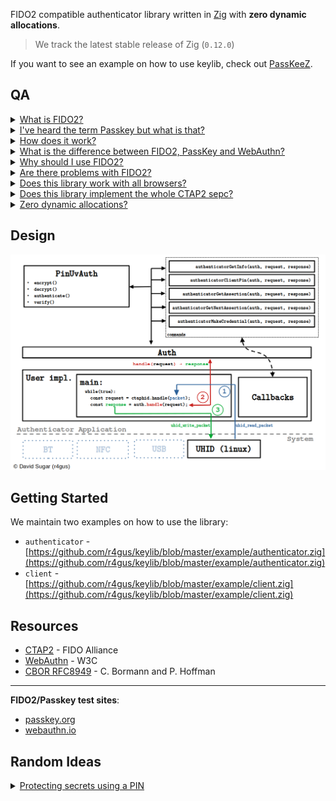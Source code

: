 FIDO2 compatible authenticator library written in [Zig](https://ziglang.org/) with __zero dynamic allocations__.

> We track the latest stable release of Zig (`0.12.0`)

If you want to see an example on how to use keylib, check out [PassKeeZ](https://github.com/r4gus/keypass).

## QA

<details>
<summary><ins>What is FIDO2?</ins></summary>

FIDO2 is a protocol designed for authentication purposes. It can be used as single factor (e.g., as a replacement for password based authentication) or as a second factor (e.g., instead of OTPs).

</details>

<details>
<summary><ins>I've heard the term Passkey but what is that?</ins></summary>

Passkey is a marketing term which is used to refer to a specific FIDO2 authenticator configuration. A authenticator can be configured to use so called discoverable credentials (also referred to as resident keys). Those credentials are stored somewhere on your device, e.g. in a encrypted database. Devices can also be protected by some form of user verification. This can be a PIN or a built in user verification method like a finger print scanner. Passkey refers to FIDO2 using discoverable credentials and some form of user verification. 

Please note that this is only one interpretation of what PassKey means as the term itself is nowhere defined (see also [Passkeys's: A Shattered Dream](https://fy.blackhats.net.au/blog/2024-04-26-passkeys-a-shattered-dream/)).

</details>

<details>
<summary><ins>How does it work?</ins></summary>

FIDO2 uses asymmetric cryptography to ensure the authenticity of the user. A unique credential (key-pair) is created for each relying party (typically a web server) and bound to the relying party id (e.g., google.com). The private key stays on the authenticator and the public key is stored by the relying party. When a user wants to authenticate herself, the relying party sends a nonce (a random byte string meant to be only used once) and some other data, over the client (typically your web browser), to the authenticator. The authenticator looks up the required private key and signs the data with it. The generated signature can then be verified by the relying party using the corresponding public key.

</details>

<details>
<summary><ins>What is the difference between FIDO2, PassKey and WebAuthn?</ins></summary>

You might have noticed that FIDO2, PassKey and even WebAuthn are often used interchangeably by some articles and people which can be confusing, especially for people new to the protocol. Here is a short overview:

* `FIDO2` Protocol consisting of two sub-protocols: Client to Authenticator Protocol 2 (`CTAP2`) and Web Authentication (`WebAuthn`)
* `CTAP2` Specification that governs how a authenticator (e.g. YubiKey) should behave and how a authenticator and a client (e.g. web-browser) can communicate with each other.
* `WebAuthn` Specification that defines how web applications can use a authenticator for authentication. This includes the declaration of data structures and Java Script APIs.
* `PassKey`: A authenticator with a specific configuration (see above).

</details>


<details>
<summary><ins>Why should I use FIDO2?</ins></summary>

FIDO2 has a lot of advantages compared to passwords:

1. No secret information is shared, i.e. the private key stays on the authenticator or is protected, e.g. using key wrapping.
2. Each credential is bound to a relying party id (e.g. google.com), which makes social engineering attacks, like phishing websites, quite difficult (as long as the client verifies the relying party id properly).
3. Users don't have to be concerned with problems like password complexity.
4. If well implemented, FIDO2 provides a better user experience (e.g., faster logins).
5. A recent paper showed that with some adoptions, FIDO2 is ready for a post quantum world under certain conditions ([FIDO2, CTAP 2.1, and WebAuthn 2: Provable Security and Post-Quantum Instantiation, Cryptology ePrint Archive, Paper 2022/1029](https://eprint.iacr.org/2022/1029.pdf)).

</details>

<details>
<summary><ins>Are there problems with FIDO2?</ins></summary>

Yes, there are:

1. The two FIDO2 subprotocols (CTAP2 and WebAuthn) are way more difficult to implement, compared to password authentication. 
2. There are more points of failure because you have three parties that are involved in the authentication process (authenticator, client, relying party).
3. Currently not all browsers support the CTAP2 protocol well (especially on Linux).
4. There is no way to verify that a client is trustworthy:
    * Rogue clients may communicate with a authenticator without your consent
    * Clients may display wrong information
5. The 4th layer introduced for Android, IOS, and Windows to connect authenticators and clients internally could be used as a man in the middle.

</details>

<details>
<summary><ins>Does this library work with all browsers?</ins></summary>

Answering this question isn't straightforward. The library, by its nature, is designed to be independent of any particular platform, meaning that you have the responsibility of supplying it with data for processing. To put it differently, you're in charge of creating a functional interface for communicating with a client, typically a web browser. On Linux, we offer a wrapper for the uhid interface, simplifying the process of presenting an application as a USB HID device with a Usage Page of F1D0 on the bus.

</details>

<details>
<summary><ins>Does this library implement the whole CTAP2 sepc?</ins></summary>

No, we do not fully implement the entire [CTAP2](https://fidoalliance.org/specs/fido-v2.2-rd-20230321/fido-client-to-authenticator-protocol-v2.2-rd-20230321.html#intro) specification. In the initial version of this library, which can be found on GitHub, our aim was to remain completely platform-agnostic and cover most of the CTAP2 specification. However, this approach introduced complexities for both users and developers. The current version of this library strikes a balance between usability and feature completeness.

We offer support for operations like __authenticatorMakeCredential__, __authenticatorGetAssertion__, __authenticatorGetInfo__, and __authenticatorClientPin__, with built-in support for __user verification__ and the __pinUvAuth protocol__ (versions 1 and 2). You are responsible for handling data management tasks (such as secure storage, updates, and deletions), verifying user presence, and conducting user verification. These responsibilities are fulfilled by implementing the necessary callbacks used to instantiate an authenticator (refer to the "Getting Started" section for details).

</details>

<details>
<summary><ins>Zero dynamic allocations?</ins></summary>

This library doesn't allocate any memory dynamically. This has some draw backs like a fixed
size for strings (e.g., rpId, user name, etc.) but also reduces the complexity of the code,
i.e., no memory bugs due to allocations.

The authenticator example uses `88655` bytes of stack space when compiled with `-Doptimize=ReleaseSmall` on Linux (x86\_64).

> The authenticator example has been profiled using valgrind. 
> * `zig build auth-example -Doptimize=ReleaseSmall` 
> * `valgrind --tool=drd --show-stack-usage=yes ./zig-out/bin/authenticator`
> * Test page: [webauthn.io](https://webauthn.io/) - Register + Authentication
> `thread 1 finished and used 88655 bytes out of 8388608 on its stack.`
> `ThinkPad-X1-Yoga-3rd 6.5.0-35-generic #35~22.04.1-Ubuntu SMP PREEMPT_DYNAMIC x86_64 GNU/Linux`

</details>

## Design

![keylib design](static/design.png)

## Getting Started

We maintain two examples on how to use the library:

* `authenticator` - [https://github.com/r4gus/keylib/blob/master/example/authenticator.zig](https://github.com/r4gus/keylib/blob/master/example/authenticator.zig)
* `client` - [https://github.com/r4gus/keylib/blob/master/example/client.zig](https://github.com/r4gus/keylib/blob/master/example/client.zig)

## Resources

- [CTAP2](https://fidoalliance.org/specs/fido-v2.1-ps-20210615/fido-client-to-authenticator-protocol-v2.1-ps-errata-20220621.html#intro) - FIDO Alliance
- [WebAuthn](https://www.w3.org/TR/webauthn-3/) - W3C
- [CBOR RFC8949](https://www.rfc-editor.org/rfc/rfc8949.html) - C. Bormann and P. Hoffman

---

__FIDO2/Passkey test sites__:
- [passkey.org](https://passkey.org/)
- [webauthn.io](https://webauthn.io/)

## Random Ideas

<details>
<summary><ins>Protecting secrets using a PIN</ins></summary>

Microcontrollers like the rp2040 allow the creation of cheap authenticators but they provide no means to somehow protect
secrets like master passwords, PINs, or credentials. One way one could securely store sensitive data is by making PIN
protection mandatory. Note that this is a tradeof and will render some counters (like the pin retry counter) useless if
an attacker has physical access to the chip, as one can not protect the counters from manipulation.

1. Your authenticator has PIN protection enabled by default, i.e. on first boot a default password is set. You should also
set the _force pin change_ flag to "encourge" the user to change his password.
2. Also on first boot, you create a master password which will encrypt all sensitive data using a AEAD cipher. The master
password itself is encrypted using a secret derived from the PIN.
3. Metadata like retry counters are not encrypted (make sure you __DONT__ store the PIN unencrypted!). This still allows
the blocking of a authenticator (in fact you should automatically reset the authenticator if the retry counter hits zero)
but an attack with physical access could potentially reset the counters giving him unlimited retries.
4. Make sure you disallow any operations on sensitive data without prior authentication (__alwaysUv__).
5. Make sure you only use PIN authentication.
6. During authentication you intercept the PIN hash (after decryption) and derive a deterministic secret from it
using a key derivation function of you choice (e.g. HKDF; but it must always be the same). This secret must have
the same lifetime as the pinUvAuthToken! 
7. When the application requires a credential (or other sensitive data) you decrypt the master secret using the
derived secret and the decrypt the actual data with the master secret. If the application wants to overwrite data,
you decrypt the data, update it and the encrypt it using the master secret.
8. After you're done, make sure to overwrite any plain text information no longer required.
9. On pin change, just decrypt the master secret and then re-encrypt it using the secret derived
from the new PIN hash.

</details>
